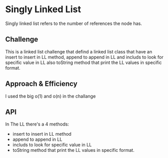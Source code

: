 # Singly Linked List

Singly linked list refers to the number of references the node has.

## Challenge

This is a linked list challenge that defind a linked list class that have an insert to insert in LL method, append to append in LL and includs to look for specific value in LL also toString method that print the LL values in specific format.


## Approach & Efficiency

I used the big o(1) and o(n) in the challange

## API

In The LL there's a 4 methods:

* insert to insert in LL method
* append to append in LL
* includs to look for specific value in LL
* toString method that print the LL values in specific format.
